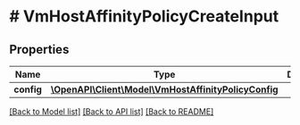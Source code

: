 # # VmHostAffinityPolicyCreateInput

## Properties

Name | Type | Description | Notes
------------ | ------------- | ------------- | -------------
**config** | [**\OpenAPI\Client\Model\VmHostAffinityPolicyConfig**](VmHostAffinityPolicyConfig.md) |  |

[[Back to Model list]](../../README.md#models) [[Back to API list]](../../README.md#endpoints) [[Back to README]](../../README.md)
